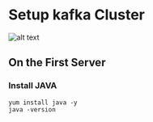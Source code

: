 # Setup kafka  Cluster 

![alt text](https://github.com/allamiro/KAFKA/blob/master/kafka-cluster.PNG)


## On the  First Server

### Install JAVA 

```
yum install java -y
java -version

```









